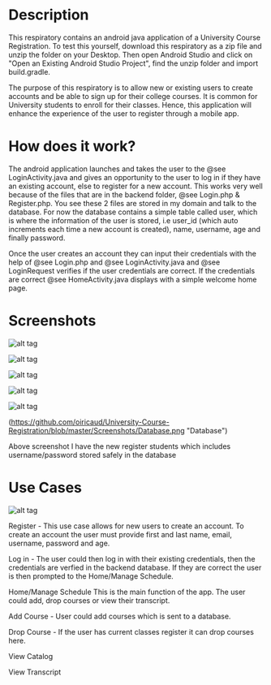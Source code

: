 Description
======

This respiratory contains an android java application of a University Course Registration. To test this yourself, download this respiratory as a zip file and unzip the folder on your Desktop. Then open Android Studio and click on "Open an Existing Android Studio Project", find the unzip folder and import build.gradle.

The purpose of this respiratory is to allow new or existing users to create accounts and be able to sign up for their college courses. It is common for University students to enroll for their classes. Hence, this application will enhance the experience of the user to register through a mobile app.

How does it work?
======

The android application launches and takes the user to the @see LoginActivity.java and gives an opportunity to the user to log in if they have an existing account, else to register for a new account. This works very well because of the files that are in the backend folder, @see Login.php & 
Register.php. You see these 2 files are stored in my domain and talk to the database. For now the database contains a simple table called user, which
is where the information of the user is stored, i.e user_id (which auto increments each time a new account is created), name, username, age and
finally password.  

Once the user creates an account they can input their credentials with the help of @see Login.php and @see LoginActivity.java and @see LoginRequest verifies if the user credentials are correct. If the credentials are correct @see HomeActivity.java displays with a simple welcome home page.

Screenshots
======
![alt tag](Screenshots/Home-2.png "Log in")

![alt tag](Screenshots/Register-2.png "Register")

![alt tag](Screenshots/Welcome.png "Welcome!")

![alt tag](Screenshots/Add_Courses.png "Register for courses!")

![alt tag](Screenshots/Database.png "Register for courses!")

(https://github.com/oiricaud/University-Course-Registration/blob/master/Screenshots/Database.png "Database")

Above screenshot I have the new register students which includes username/password stored safely in the database 


Use Cases
======
![alt tag](https://cloud.githubusercontent.com/assets/11867058/21087373/7487f0e2-bfe2-11e6-8bf9-d97d105b385b.png)

Register - This use case allows for new users to create an account. To create an account the user must provide first and last name, email, username, password and age. 
  
Log in - The user could then log in with their existing credentials, then the credentials are verfied in the backend database. If they are correct the user is then prompted to the Home/Manage Schedule.

Home/Manage Schedule
  This is the main function of the app. The user could add, drop courses or view their transcript.

Add Course - User could add courses which is sent to a database.
  
Drop Course - If the user has current classes register it can drop courses here. 
  
View Catalog


View Transcript

